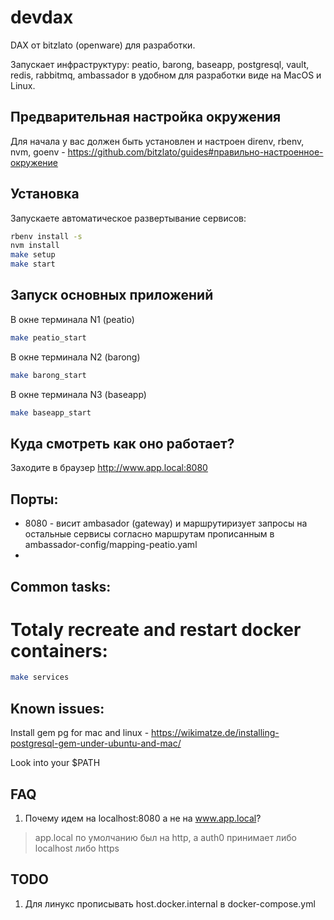 # devdax

DAX от bitzlato (openware) для разработки.

Запускает инфраструктуру: peatio, barong, baseapp, postgresql, vault, redis,
rabbitmq, ambassador в удобном для разработки виде на MacOS и Linux.

## Предварительная настройка окружения

Для начала у вас должен быть установлен и настроен direnv, rbenv, nvm, goenv - https://github.com/bitzlato/guides#правильно-настроенное-окружение

## Установка

Запускаете автоматическое развертывание сервисов:

```bash
rbenv install -s
nvm install
make setup
make start
```

## Запуск основных приложений

В окне терминала N1 (peatio)

```bash
make peatio_start
```

В окне терминала N2 (barong)

```bash
make barong_start
```

В окне терминала N3 (baseapp)

```bash
make baseapp_start
```

## Куда смотреть как оно работает?

Заходите в браузер http://www.app.local:8080

## Порты:

* 8080 - висит ambasador (gateway) и маршрутиризует запросы на остальные
  сервисы согласно маршрутам прописанным в ambassador-config/mapping-peatio.yaml
* 

## Common tasks:

# Totaly recreate and restart docker containers:

```bash
make services
```

## Known issues:

Install gem pg for mac and linux - https://wikimatze.de/installing-postgresql-gem-under-ubuntu-and-mac/

Look into your $PATH


## FAQ

1. Почему идем на localhost:8080 а не на www.app.local?

> app.local по умолчанию был на http, а auth0 принимает либо localhost либо https


## TODO 

1. Для линукс прописывать host.docker.internal в docker-compose.yml

